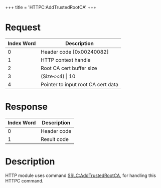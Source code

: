 +++
title = 'HTTPC:AddTrustedRootCA'
+++

# Request

| Index Word | Description                        |
|------------|------------------------------------|
| 0          | Header code \[0x00240082\]         |
| 1          | HTTP context handle                |
| 2          | Root CA cert buffer size           |
| 3          | (Size\<\<4) \| 10                  |
| 4          | Pointer to input root CA cert data |

# Response

| Index Word | Description |
|------------|-------------|
| 0          | Header code |
| 1          | Result code |

# Description

HTTP module uses command
[SSLC:AddTrustedRootCA](SSLC:AddTrustedRootCA "wikilink"), for handling
this HTTPC command.